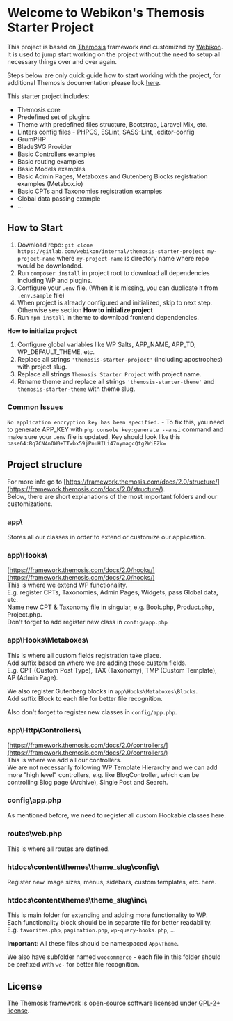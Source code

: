 # Welcome to Webikon's Themosis Starter Project

This project is based on [Themosis](https://www.themosis.com) framework and customized by [Webikon](https://webikon.sk).
It is used to jump start working on the project without the need to setup all necessary things over and over again.

Steps below are only quick guide how to start working with the project, for additional Themosis documentation please look [here](https://framework.themosis.com/docs/2.0/).

This starter project includes:

- Themosis core
- Predefined set of plugins
- Theme with predefined files structure, Bootstrap, Laravel Mix, etc.
- Linters config files - PHPCS, ESLint, SASS-Lint, .editor-config
- GrumPHP
- BladeSVG Provider
- Basic Controllers examples
- Basic routing examples
- Basic Models examples
- Basic Admin Pages, Metaboxes and Gutenberg Blocks registration examples (Metabox.io)
- Basic CPTs and Taxonomies registration examples
- Global data passing example
- ...

## How to Start
1. Download repo: `git clone https://gitlab.com/webikon/internal/themosis-starter-project my-project-name` where `my-project-name` is directory name where repo would be downloaded.
2. Run `composer install` in project root to download all dependencies including WP and plugins.
3. Configure your `.env` file. (When it is missing, you can duplicate it from `.env.sample` file)
4. When project is already configured and initialized, skip to next step. Otherwise see section **How to initialize project**
5. Run `npm install` in theme to download frontend dependencies.

**How to initialize project**
1. Configure global variables like WP Salts, APP_NAME, APP_TD, WP_DEFAULT_THEME, etc.
2. Replace all strings `'themosis-starter-project'` (including apostrophes) with project slug.
3. Replace all strings `Themosis Starter Project` with project name.
4. Rename theme and replace all strings `'themosis-starter-theme'` and `themosis-starter-theme` with theme slug.

### Common Issues
`No application encryption key has been specified.` - To fix this, you need to generate APP_KEY with `php console key:generate --ansi`  command and make sure your `.env` file is updated. 
Key should look like this `base64:Bq7CN4nOW0+TTwbx59jPnuHILi47nymagcQtg2WiEZk=`


## Project structure
For more info go to [https://framework.themosis.com/docs/2.0/structure/](https://framework.themosis.com/docs/2.0/structure/).  
Below, there are short explanations of the most important folders and our customizations.

### app\ 
Stores all our classes in order to extend or customize our application.

### app\Hooks\
[https://framework.themosis.com/docs/2.0/hooks/](https://framework.themosis.com/docs/2.0/hooks/)  
This is where we extend WP functionality.  
E.g. register CPTs, Taxonomies, Admin Pages, Widgets, pass Global data, etc.  
Name new CPT & Taxonomy file in singular, e.g. Book.php, Product.php, Project.php.  
Don't forget to add register new class in `config/app.php`

### app\Hooks\Metaboxes\
This is where all custom fields registration take place.  
Add suffix based on where we are adding those custom fields.  
E.g. CPT (Custom Post Type), TAX (Taxonomy), TMP (Custom Template), AP (Admin Page).  

We also register Gutenberg blocks in `app\Hooks\Metaboxes\Blocks`.  
Add suffix Block to each file for better file recognition.

Also don't forget to register new classes in `config/app.php`.

### app\Http\Controllers\
[https://framework.themosis.com/docs/2.0/controllers/](https://framework.themosis.com/docs/2.0/controllers/)  
This is where we add all our controllers.  
We are not necessarily following WP Template Hierarchy and we can add more "high level" controllers, e.g. like BlogController, which can be controlling Blog page (Archive), Single Post and Search.

### config\app.php
As mentioned before, we need to register all custom Hookable classes here.

### routes\web.php
This is where all routes are defined.

### htdocs\content\themes\theme_slug\config\
Register new image sizes, menus, sidebars, custom templates, etc. here.

### htdocs\content\themes\theme_slug\inc\
This is main folder for extending and adding more functionality to WP.  
Each functionality block should be in separate file for better readability.  
E.g. `favorites.php`, `pagination.php`, `wp-query-hooks.php`, ...

**Important**: All these files should be namespaced `App\Theme`. 

We also have subfolder named `woocommerce` - each file in this folder should be prefixed with `wc-` for better file recognition.


License
-------
The Themosis framework is open-source software licensed under [GPL-2+ license](http://www.gnu.org/licenses/gpl-2.0.html).